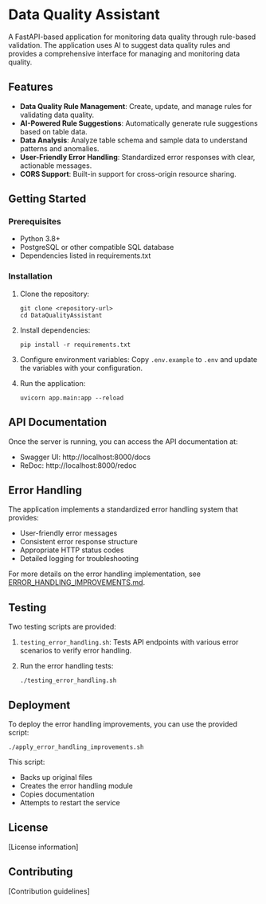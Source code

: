 # Data Quality Assistant

A FastAPI-based application for monitoring data quality through rule-based validation. The application uses AI to suggest data quality rules and provides a comprehensive interface for managing and monitoring data quality.

## Features

- **Data Quality Rule Management**: Create, update, and manage rules for validating data quality.
- **AI-Powered Rule Suggestions**: Automatically generate rule suggestions based on table data.
- **Data Analysis**: Analyze table schema and sample data to understand patterns and anomalies.
- **User-Friendly Error Handling**: Standardized error responses with clear, actionable messages.
- **CORS Support**: Built-in support for cross-origin resource sharing.

## Getting Started

### Prerequisites

- Python 3.8+
- PostgreSQL or other compatible SQL database
- Dependencies listed in requirements.txt

### Installation

1. Clone the repository:
   ```
   git clone <repository-url>
   cd DataQualityAssistant
   ```

2. Install dependencies:
   ```
   pip install -r requirements.txt
   ```

3. Configure environment variables:
   Copy `.env.example` to `.env` and update the variables with your configuration.

4. Run the application:
   ```
   uvicorn app.main:app --reload
   ```

## API Documentation

Once the server is running, you can access the API documentation at:
- Swagger UI: http://localhost:8000/docs
- ReDoc: http://localhost:8000/redoc

## Error Handling

The application implements a standardized error handling system that provides:

- User-friendly error messages
- Consistent error response structure
- Appropriate HTTP status codes
- Detailed logging for troubleshooting

For more details on the error handling implementation, see [ERROR_HANDLING_IMPROVEMENTS.md](docs/ERROR_HANDLING_IMPROVEMENTS.md).

## Testing

Two testing scripts are provided:

1. `testing_error_handling.sh`: Tests API endpoints with various error scenarios to verify error handling.

2. Run the error handling tests:
   ```
   ./testing_error_handling.sh
   ```

## Deployment

To deploy the error handling improvements, you can use the provided script:

```
./apply_error_handling_improvements.sh
```

This script:
- Backs up original files
- Creates the error handling module
- Copies documentation
- Attempts to restart the service

## License

[License information]

## Contributing

[Contribution guidelines] 